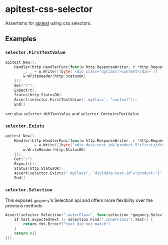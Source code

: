 # apitest-css-selector

Assertions for [apitest](https://github.com/steinfletcher/apitest) using css selectors.

## Examples

### `selector.FirstTextValue`

```go
apitest.New().
	Handler(http.HandlerFunc(func(w http.ResponseWriter, r *http.Request) {
		_, _ = w.Write([]byte(`<div class="myClass">content</div>`))
		w.WriteHeader(http.StatusOK)
	})).
	Get("/").
	Expect(t).
	Status(http.StatusOK).
	Assert(selector.FirstTextValue(`.myClass`, "content")).
	End()
```

see also `selector.NthTextValue` and `selector.ContainsTextValue`

### `selector.Exists`

```go
apitest.New().
	Handler(http.HandlerFunc(func(w http.ResponseWriter, r *http.Request) {
		_, _ = w.Write([]byte(`<div data-test-id="product-5">first</div>`))
		w.WriteHeader(http.StatusOK)
	})).
	Get("/").
	Expect(t).
	Status(http.StatusOK).
	Assert(selector.Exists(".myClass", `div[data-test-id^="product-"]`, "#myId")).
	End()
```

### `selector.Selection`

This exposes `goquery`'s Selection api and offers more flexibility over the previous methods

```go
Assert(selector.Selection(".outerClass", func(selection *goquery.Selection) error {
	if test.expectedText != selection.Find(".innerClass").Text() {
	    return fmt.Errorf("text did not match")
	}
	return nil
})).
```

